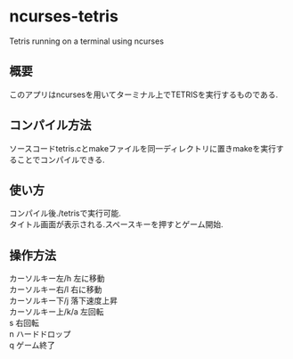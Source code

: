 # ncurses-tetris
 Tetris running on a terminal using ncurses
 

## 概要  
このアプリはncursesを用いてターミナル上でTETRISを実行するものである.


## コンパイル方法  
ソースコードtetris.cとmakeファイルを同一ディレクトリに置きmakeを実行することでコンパイルできる.

## 使い方  
コンパイル後./tetrisで実行可能.  
タイトル画面が表示される.スペースキーを押すとゲーム開始.

## 操作方法   
カーソルキー左/h 左に移動  
カーソルキー右/l 右に移動  
カーソルキー下/j 落下速度上昇  
カーソルキー上/k/a 左回転  
s 右回転  
n ハードドロップ  
q ゲーム終了
